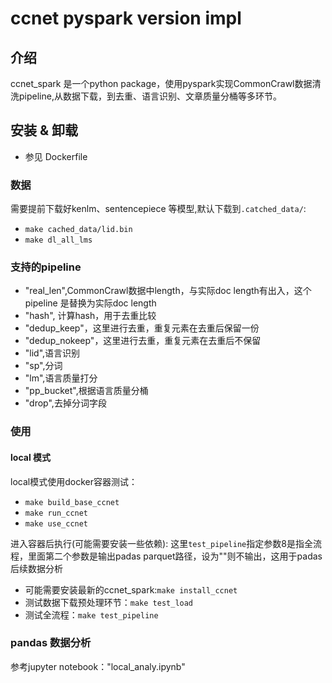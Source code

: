 # ccnet pyspark version impl

## 介绍

ccnet_spark 是一个python package，使用pyspark实现CommonCrawl数据清洗pipeline,从数据下载，到去重、语言识别、文章质量分桶等多环节。

## 安装 & 卸载

- 参见 Dockerfile

### 数据

需要提前下载好kenlm、sentencepiece 等模型,默认下载到`.catched_data/`:

- `make cached_data/lid.bin`
- `make dl_all_lms`

### 支持的pipeline

- "real_len",CommonCrawl数据中length，与实际doc length有出入，这个pipeline 是替换为实际doc length
- "hash", 计算hash，用于去重比较
- "dedup_keep"，这里进行去重，重复元素在去重后保留一份
- "dedup_nokeep"，这里进行去重，重复元素在去重后不保留
- "lid",语言识别
- "sp",分词
- "lm",语言质量打分
- "pp_bucket",根据语言质量分桶
- "drop",去掉分词字段

### 使用

#### local 模式

local模式使用docker容器测试：

- `make build_base_ccnet`
- `make run_ccnet`
- `make use_ccnet`

进入容器后执行(可能需要安装一些依赖):
这里`test_pipeline`指定参数8是指全流程，里面第二个参数是输出padas parquet路径，设为""则不输出，这用于padas 后续数据分析

- 可能需要安装最新的ccnet_spark:`make install_ccnet`
- 测试数据下载预处理环节：`make test_load`
- 测试全流程：`make test_pipeline`

### pandas 数据分析

参考jupyter notebook："local_analy.ipynb"
